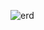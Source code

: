 ![erd](https://github.com/MaximStroev2004/lovebd/assets/120455884/bdc43eed-dc57-484b-bfd0-e4f86f0f9988)

